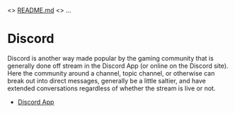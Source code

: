 <> [README.md](README.md) <> ...

# Discord

Discord is another way made popular by the gaming community that is generally done off stream in the Discord App (or online on the Discord site). Here the community around a channel, topic channel, or otherwise can break out into direct messages, generally be a little saltier, and have extended conversations regardless of whether the stream is live or not.

* [Discord App](https://discordapp.com/)
